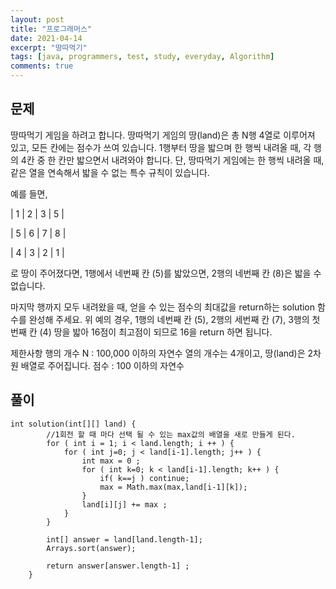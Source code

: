 ```yaml
---
layout: post
title: "프로그래머스"
date: 2021-04-14
excerpt: "땅따먹기"
tags: [java, programmers, test, study, everyday, Algorithm]
comments: true
---
```



## 문제


 땅따먹기 게임을 하려고 합니다. 땅따먹기 게임의 땅(land)은 총 N행 4열로 이루어져 있고, 모든 칸에는 점수가 쓰여 있습니다. 1행부터 땅을 밟으며 한 행씩 내려올 때, 각 행의 4칸 중 한 칸만 밟으면서 내려와야 합니다. 단, 땅따먹기 게임에는 한 행씩 내려올 때, 같은 열을 연속해서 밟을 수 없는 특수 규칙이 있습니다.

예를 들면,

| 1 | 2 | 3 | 5 |

| 5 | 6 | 7 | 8 |

| 4 | 3 | 2 | 1 |

로 땅이 주어졌다면, 1행에서 네번째 칸 (5)를 밟았으면, 2행의 네번째 칸 (8)은 밟을 수 없습니다.

마지막 행까지 모두 내려왔을 때, 얻을 수 있는 점수의 최대값을 return하는 solution 함수를 완성해 주세요. 위 예의 경우, 1행의 네번째 칸 (5), 2행의 세번째 칸 (7), 3행의 첫번째 칸 (4) 땅을 밟아 16점이 최고점이 되므로 16을 return 하면 됩니다.

제한사항
행의 개수 N : 100,000 이하의 자연수
열의 개수는 4개이고, 땅(land)은 2차원 배열로 주어집니다.
점수 : 100 이하의 자연수


## 풀이



```
int solution(int[][] land) {
		//1회전 할 때 마다 선택 될 수 있는 max값의 배열을 새로 만들게 된다.
		for ( int i = 1; i < land.length; i ++ ) {
			for ( int j=0; j < land[i-1].length; j++ ) {
				int max = 0 ;
				for ( int k=0; k < land[i-1].length; k++ ) {
					if( k==j ) continue;
					max = Math.max(max,land[i-1][k]);    						
				}
				land[i][j] += max ;
			}
		}

		int[] answer = land[land.length-1];
		Arrays.sort(answer);

		return answer[answer.length-1] ;
    }
```
